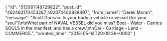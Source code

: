  {
   "id": "513061148729822",
   "post_id": "462493170453287_492074400828497",
   "from_name": "Derek Moran",
   "message": "Scott Duncan: Is your body a vehicle or vessel (for your \"soul\")\n\nWhat part of NAVAL VESSEL did you miss? Boat - Water - Carries SOULS in the manifest, and has a crew.\n\nCar - Carriage - Land -COMMERCE.",
   "created_time": "2013-05-14T20:09:36+0000"
 }
